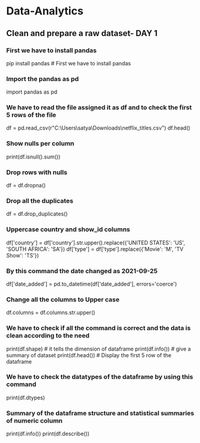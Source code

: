 # Data-Analytics
## Clean and prepare a raw dataset- DAY 1
 ### First we have to install pandas
 pip install pandas # First we have to install pandas
 ### Import the pandas as pd
 import pandas as pd
 ### We have to read the file assigned it as df and to check the first 5 rows of the file
 df = pd.read_csv(r"C:\Users\satya\Downloads\netflix_titles.csv")
 df.head()
 ### Show nulls per column
 print(df.isnull().sum())
 ### Drop rows with nulls
 df = df.dropna()
 ### Drop all the duplicates 
 df = df.drop_duplicates()
 ### Uppercase country and show_id columns
 df['country'] = df['country'].str.upper().replace({'UNITED STATES': 'US', 'SOUTH AFRICA': 'SA'})
 df['type'] = df['type'].replace({'Movie': 'M', 'TV Show': 'TS'})
 ### By this command the date changed as 2021-09-25
 df['date_added'] = pd.to_datetime(df['date_added'], errors='coerce')
 ### Change all the columns to Upper case
 df.columns = df.columns.str.upper()
 ### We have to check if all the command is correct and the data is clean according to the need
 print(df.shape) # it tells the dimension of dataframe
 print(df.info()) # give a summary of dataset
 print(df.head()) # Display the first 5 row of the dataframe
 ### We have to check the datatypes of the dataframe by using this command
 print(df.dtypes)
 ### Summary of the dataframe structure and statistical summaries of numeric column  
 print(df.info())
 print(df.describe())
